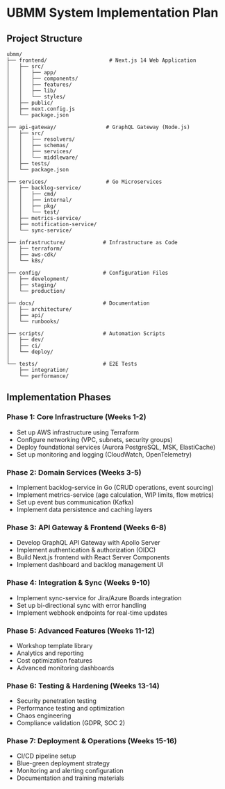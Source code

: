 # UBMM System Implementation Plan

## Project Structure

```
ubmm/
├── frontend/                    # Next.js 14 Web Application
│   ├── src/
│   │   ├── app/
│   │   ├── components/
│   │   ├── features/
│   │   ├── lib/
│   │   └── styles/
│   ├── public/
│   ├── next.config.js
│   └── package.json
│
├── api-gateway/                # GraphQL Gateway (Node.js)
│   ├── src/
│   │   ├── resolvers/
│   │   ├── schemas/
│   │   ├── services/
│   │   └── middleware/
│   ├── tests/
│   └── package.json
│
├── services/                   # Go Microservices
│   ├── backlog-service/
│   │   ├── cmd/
│   │   ├── internal/
│   │   ├── pkg/
│   │   └── test/
│   ├── metrics-service/
│   ├── notification-service/
│   └── sync-service/
│
├── infrastructure/            # Infrastructure as Code
│   ├── terraform/
│   ├── aws-cdk/
│   └── k8s/
│
├── config/                    # Configuration Files
│   ├── development/
│   ├── staging/
│   └── production/
│
├── docs/                      # Documentation
│   ├── architecture/
│   ├── api/
│   └── runbooks/
│
├── scripts/                   # Automation Scripts
│   ├── dev/
│   ├── ci/
│   └── deploy/
│
└── tests/                     # E2E Tests
    ├── integration/
    └── performance/
```

## Implementation Phases

### Phase 1: Core Infrastructure (Weeks 1-2)
- Set up AWS infrastructure using Terraform
- Configure networking (VPC, subnets, security groups)
- Deploy foundational services (Aurora PostgreSQL, MSK, ElastiCache)
- Set up monitoring and logging (CloudWatch, OpenTelemetry)

### Phase 2: Domain Services (Weeks 3-5)
- Implement backlog-service in Go (CRUD operations, event sourcing)
- Implement metrics-service (age calculation, WIP limits, flow metrics)
- Set up event bus communication (Kafka)
- Implement data persistence and caching layers

### Phase 3: API Gateway & Frontend (Weeks 6-8)
- Develop GraphQL API Gateway with Apollo Server
- Implement authentication & authorization (OIDC)
- Build Next.js frontend with React Server Components
- Implement dashboard and backlog management UI

### Phase 4: Integration & Sync (Weeks 9-10)
- Implement sync-service for Jira/Azure Boards integration
- Set up bi-directional sync with error handling
- Implement webhook endpoints for real-time updates

### Phase 5: Advanced Features (Weeks 11-12)
- Workshop template library
- Analytics and reporting
- Cost optimization features
- Advanced monitoring dashboards

### Phase 6: Testing & Hardening (Weeks 13-14)
- Security penetration testing
- Performance testing and optimization
- Chaos engineering
- Compliance validation (GDPR, SOC 2)

### Phase 7: Deployment & Operations (Weeks 15-16)
- CI/CD pipeline setup
- Blue-green deployment strategy
- Monitoring and alerting configuration
- Documentation and training materials
